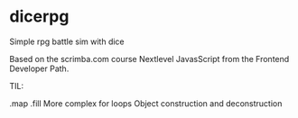 # dicerpg
Simple rpg battle sim with dice

Based on the scrimba.com course Nextlevel JavasScript from the Frontend Developer Path.

TIL:

.map
.fill
More complex for loops
Object construction and deconstruction
